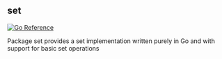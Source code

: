 ## set

[![Go Reference](https://pkg.go.dev/badge/github.com/simonorono/set.svg)](https://pkg.go.dev/github.com/simonorono/set)

Package set provides a set implementation written purely in Go and with support for basic set operations

